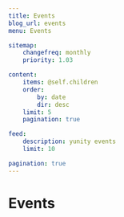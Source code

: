 ```yaml
---
title: Events
blog_url: events
menu: Events

sitemap:
    changefreq: monthly
    priority: 1.03

content:
    items: @self.children
    order:
        by: date
        dir: desc
    limit: 5
    pagination: true

feed:
    description: yunity events
    limit: 10

pagination: true
---
```


# Events
